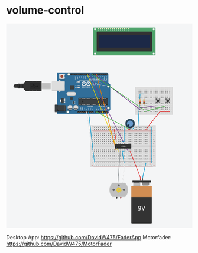 # volume-control
![Schaltung](pictures/Schaltung.PNG)

Desktop App: https://github.com/DavidW475/FaderApp
Motorfader: https://github.com/DavidW475/MotorFader
